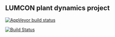 ## LUMCON plant dynamics project

[![AppVeyor build status](https://ci.appveyor.com/api/projects/status/github/troyhill/LUMCONplants?branch=master&svg=true)](https://ci.appveyor.com/project/troyhill/LUMCONplants)
 
 [![Build Status](https://travis-ci.org/troyhill/LUMCONplants.svg?branch=master)](https://travis-ci.org/troyhill/LUMCONplants)
 
 



